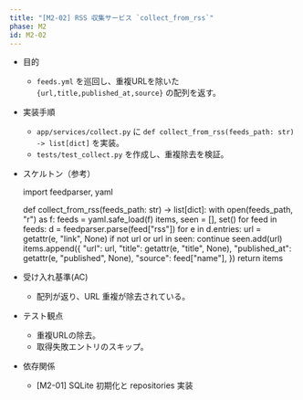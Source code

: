 ```yaml
---
title: "[M2-02] RSS 収集サービス `collect_from_rss`"
phase: M2
id: M2-02
---
```


- 目的
  - `feeds.yml` を巡回し、重複URLを除いた `{url,title,published_at,source}` の配列を返す。
- 実装手順
  - `app/services/collect.py` に `def collect_from_rss(feeds_path: str) -> list[dict]` を実装。
  - `tests/test_collect.py` を作成し、重複除去を検証。
- スケルトン（参考）
  
  import feedparser, yaml

  def collect_from_rss(feeds_path: str) -> list[dict]:
      with open(feeds_path, "r") as f:
          feeds = yaml.safe_load(f)
      items, seen = [], set()
      for feed in feeds:
          d = feedparser.parse(feed["rss"])
          for e in d.entries:
              url = getattr(e, "link", None)
              if not url or url in seen:
                  continue
              seen.add(url)
              items.append({
                  "url": url,
                  "title": getattr(e, "title", None),
                  "published_at": getattr(e, "published", None),
                  "source": feed["name"],
              })
      return items
  
- 受け入れ基準(AC)
  - 配列が返り、URL 重複が除去されている。
- テスト観点
  - 重複URLの除去。
  - 取得失敗エントリのスキップ。
- 依存関係
  - [M2-01] SQLite 初期化と repositories 実装